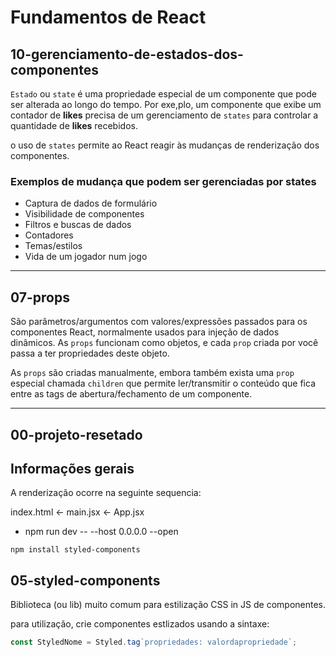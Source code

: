 # Fundamentos de React

## 10-gerenciamento-de-estados-dos-componentes

`Estado` ou `state` é uma propriedade especial de um componente que pode ser alterada ao longo do tempo. Por exe,plo, um componente que exibe um contador de **likes** precisa de um gerenciamento de `states` para controlar a quantidade de **likes** recebidos.

o uso de `states` permite ao React reagir às mudanças de renderização dos componentes.

### Exemplos de mudança que podem ser gerenciadas por states

- Captura de dados de formulário
- Visibilidade de componentes
- Filtros e buscas de dados
- Contadores
- Temas/estilos
- Vida de um jogador num jogo

---

## 07-props

São parâmetros/argumentos com valores/expressões passados para os componentes React, normalmente usados para injeção de dados dinâmicos. As `props` funcionam como objetos, e cada `prop` criada por você passa a ter propriedades deste objeto.

As `props` são criadas manualmente, embora também exista uma `prop` especial chamada `children` que permite ler/transmitir o conteúdo que fica entre as tags de abertura/fechamento de um componente.

---

## 00-projeto-resetado

## Informações gerais

A renderização ocorre na seguinte sequencia:

index.html <- main.jsx <- App.jsx

- npm run dev -- --host 0.0.0.0 --open

`npm install styled-components`

## 05-styled-components

Biblioteca (ou lib) muito comum para estilização CSS in JS de componentes.

para utilização, crie componentes estlizados usando a sintaxe:

```javascript
const StyledNome = Styled.tag`propriedades: valordapropriedade`;
```

